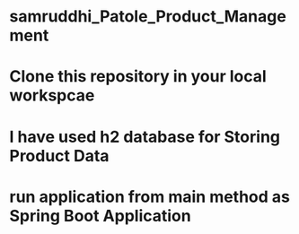 # samruddhi_Patole_Product_Management
# Clone this repository in your local workspcae
# I have used h2 database for Storing Product Data
# run application from main method as Spring Boot Application
